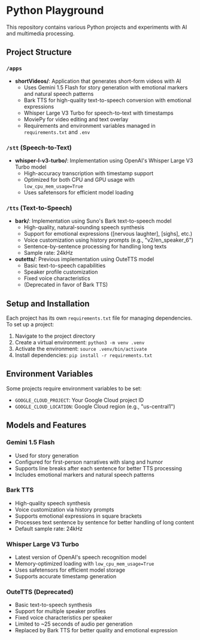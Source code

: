 # Python Playground

This repository contains various Python projects and experiments with AI and multimedia processing.

## Project Structure

### `/apps`
- **shortVideos/**: Application that generates short-form videos with AI
  - Uses Gemini 1.5 Flash for story generation with emotional markers and natural speech patterns
  - Bark TTS for high-quality text-to-speech conversion with emotional expressions
  - Whisper Large V3 Turbo for speech-to-text with timestamps
  - MoviePy for video editing and text overlay
  - Requirements and environment variables managed in `requirements.txt` and `.env`

### `/stt` (Speech-to-Text)
- **whisper-l-v3-turbo/**: Implementation using OpenAI's Whisper Large V3 Turbo model
  - High-accuracy transcription with timestamp support
  - Optimized for both CPU and GPU usage with `low_cpu_mem_usage=True`
  - Uses safetensors for efficient model loading

### `/tts` (Text-to-Speech)
- **bark/**: Implementation using Suno's Bark text-to-speech model
  - High-quality, natural-sounding speech synthesis
  - Support for emotional expressions ([nervous laughter], [sighs], etc.)
  - Voice customization using history prompts (e.g., "v2/en_speaker_6")
  - Sentence-by-sentence processing for handling long texts
  - Sample rate: 24kHz
- **outetts/**: Previous implementation using OuteTTS model
  - Basic text-to-speech capabilities
  - Speaker profile customization
  - Fixed voice characteristics
  - (Deprecated in favor of Bark TTS)

## Setup and Installation

Each project has its own `requirements.txt` file for managing dependencies. To set up a project:

1. Navigate to the project directory
2. Create a virtual environment: `python3 -m venv .venv`
3. Activate the environment: `source .venv/bin/activate`
4. Install dependencies: `pip install -r requirements.txt`

## Environment Variables

Some projects require environment variables to be set:
- `GOOGLE_CLOUD_PROJECT`: Your Google Cloud project ID
- `GOOGLE_CLOUD_LOCATION`: Google Cloud region (e.g., "us-central1")

## Models and Features

### Gemini 1.5 Flash
- Used for story generation
- Configured for first-person narratives with slang and humor
- Supports line breaks after each sentence for better TTS processing
- Includes emotional markers and natural speech patterns

### Bark TTS
- High-quality speech synthesis
- Voice customization via history prompts
- Supports emotional expressions in square brackets
- Processes text sentence by sentence for better handling of long content
- Default sample rate: 24kHz

### Whisper Large V3 Turbo
- Latest version of OpenAI's speech recognition model
- Memory-optimized loading with `low_cpu_mem_usage=True`
- Uses safetensors for efficient model storage
- Supports accurate timestamp generation

### OuteTTS (Deprecated)
- Basic text-to-speech synthesis
- Support for multiple speaker profiles
- Fixed voice characteristics per speaker
- Limited to ~25 seconds of audio per generation
- Replaced by Bark TTS for better quality and emotional expression
